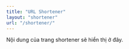 ```yaml
---
title: "URL Shortener"
layout: "shortener"
url: "/shortener/"
---
```


Nội dung của trang shortener sẽ hiển thị ở đây.
